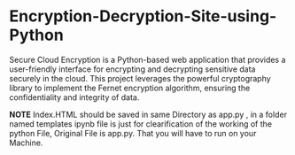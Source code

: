 # Encryption-Decryption-Site-using-Python
Secure Cloud Encryption is a Python-based web application that provides a user-friendly interface for encrypting and decrypting sensitive data securely in the cloud. This project leverages the powerful cryptography library to implement the Fernet encryption algorithm, ensuring the confidentiality and integrity of data.

**NOTE**
Index.HTML should be saved in same Directory as app.py , in a folder named templates
ipynb file is just for clearification of the working of the python File, Original File is app.py. That you will have to run on your Machine.
